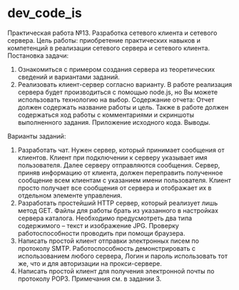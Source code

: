 # dev_code_is
Практическая работа №13.
Разработка сетевого клиента и сетевого сервера.
Цель работы: приобретение практических навыков и компетенций в реализации сетевого сервера и сетевого клиента. 
Постановка задачи:
1. Ознакомиться с примером создания сервера из теоретических сведений и вариантами заданий.  
2.   Реализовать клиент-сервер согласно варианту. В работе реализация сервера будет производиться с помощью node.js, но Вы можете использовать технологию на выбор. 
Содержание отчета: 
Отчет должен содержать название работы и цель. Также в работе должен содержаться ход работы с комментариями и скриншоты выполненного задания. Приложение исходного кода. Выводы.

Варианты заданий:
1. Разработать чат. Нужен сервер, который принимает сообщения от клиентов. Клиент при подключении к серверу указывает имя пользователя. Далее серверу отправляются сообщения. Сервер, приняв информацию от клиента, должен переправить полученное сообщение всем клиентам с указанием имени пользователя. Клиент просто получает все сообщения от сервера и отображает их в отдельном элементе управления. 
2. Разработать простейший HTTP сервер, который реализует лишь метод GET. Файлы для работы брать из указанного в настройках сервера каталога. Необходимо предусмотреть два типа содержимого – текст и изображение JPG. Проверку работоспособности проводить при помощи браузера. 
3. Написать простой клиент отправки электронных писем по протоколу SMTP. Работоспособность демонстрировать с использованием любого сервера, Логин и пароль использовать тот же, что и для авторизации на прокси-сервере. 
4. Написать простой клиент для получения электронной почты по протоколу POP3. Примечания см. в задании 3. 
